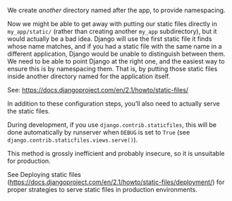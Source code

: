 We create _another_ directory named after the app, to provide namespacing. 

Now we might be able to get away with putting our static files directly in `my_app/static/` (rather than creating another `my_app` subdirectory), but it would actually be a bad idea. Django will use the first static file it finds whose name matches, and if you had a static file with the same name in a different application, Django would be unable to distinguish between them. We need to be able to point Django at the right one, and the easiest way to ensure this is by namespacing them. That is, by putting those static files inside another directory named for the application itself.

See: https://docs.djangoproject.com/en/2.1/howto/static-files/

In addition to these configuration steps, you’ll also need to actually serve the static files.

During development, if you use `django.contrib.staticfiles`, this will be done automatically by runserver when `DEBUG` is set to `True` (see `django.contrib.staticfiles.views.serve()`).

This method is grossly inefficient and probably insecure, so it is unsuitable for production.

See Deploying static files (https://docs.djangoproject.com/en/2.1/howto/static-files/deployment/) for proper strategies to serve static files in production environments.